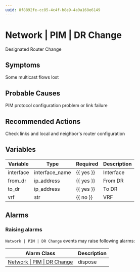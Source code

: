 ```yaml
---
uuid: 8f8892fe-cc85-4c4f-b8e9-4a0a168e6149
---
```

# Network | PIM | DR Change

Designated Router Change

## Symptoms

Some multicast flows lost

## Probable Causes

PIM protocol configuration problem or link failure

## Recommended Actions

Check links and local and neighbor's router configuration

## Variables

Variable | Type | Required | Description
--- | --- | --- | ---
interface | interface_name | {{ yes }} | Interface
from_dr | ip_address | {{ yes }} | From DR
to_dr | ip_address | {{ yes }} | To DR
vrf | str | {{ no }} | VRF

## Alarms

### Raising alarms

`Network | PIM | DR Change` events may raise following alarms:

Alarm Class | Description
--- | ---
[Network \| PIM \| DR Change](../../../alarm-classes/network/pim/dr-change.md) | dispose
